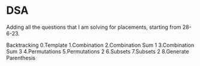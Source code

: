 # DSA
Adding all the questions that I am solving for placements, starting from 28-6-23.

Backtracking
0.Template
1.Combination
2.Combination Sum 1
3.Combination Sum 3
4.Permutations
5.Permutations 2
6.Subsets
7.Subsets 2
8.Generate Parenthesis
